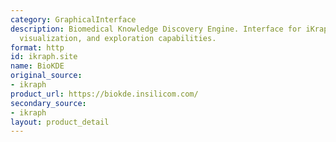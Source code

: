 ```yaml
---
category: GraphicalInterface
description: Biomedical Knowledge Discovery Engine. Interface for iKraph with search,
  visualization, and exploration capabilities.
format: http
id: ikraph.site
name: BioKDE
original_source:
- ikraph
product_url: https://biokde.insilicom.com/
secondary_source:
- ikraph
layout: product_detail
---
```


